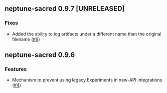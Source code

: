 ## neptune-sacred 0.9.7 [UNRELEASED]

### Fixes
- Added the ability to log artifacts under a different name than the original filename ([#9](https://github.com/neptune-ai/neptune-sacred/pull/9))

## neptune-sacred 0.9.6

### Features
- Mechanism to prevent using legacy Experiments in new-API integrations ([#4](https://github.com/neptune-ai/neptune-sacred/pull/4))
